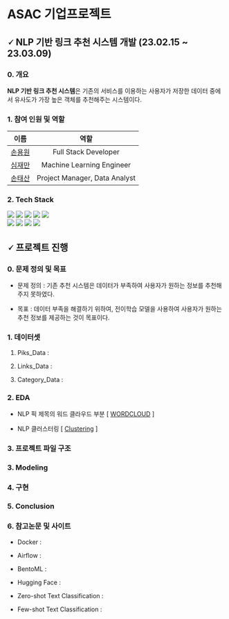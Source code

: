# ASAC 기업프로젝트

## 🗸 NLP 기반 링크 추천 시스템 개발 (23.02.15 ~ 23.03.09)

### 0. 개요 
**NLP 기반 링크 추천 시스템**은 기존의 서비스를 이용하는 사용자가 저장한 데이터 중에서 유사도가 가장 높은 객체를 추천해주는 시스템이다.

### 1. 참여 인원 및 역할 
|                이름                           |                  역할                  |
| :--------------------------------------------:| :------------------------------------: |
|  [손용원](https://github.com/ywonson)         |          Full Stack Developer          |
|  [심재만](https://github.com/shimjaeman)      |        Machine Learning Engineer       |
|  [손태산](https://github.com/steadyfox2)      |      Project Manager, Data Analyst     |

### 2. Tech Stack
<div align=left> 
 <img src="https://img.shields.io/badge/python-3776AB?style=for-the-badge&logo=python&logoColor=white"> 
 <img src="https://img.shields.io/badge/github-181717?style=for-the-badge&logo=github&logoColor=white">
 <img src="https://img.shields.io/badge/Docker-2496ED?style=for-the-badge&logo=docker&logoColor=white">
 <img src="https://img.shields.io/badge/Next.js-000000?style=for-the-badge&logo=Next.js&logoColor=white">
 <img src="https://img.shields.io/badge/PyTorch-EE4C2C?style=for-the-badge&logo=PyTorch&logoColor=white"><br/>
 <img src="https://img.shields.io/badge/Slack-000000?style=for-the-badge&logo=Slack&logoColor=white">
 <img src="https://img.shields.io/badge/Airflow-017CEE?style=for-the-badge&logo=Airflow&logoColor=white"> 
 <img src="https://img.shields.io/badge/BentoML-FF61F6?style=for-the-badge&logo=BentoML&logoColor=white">
 <img src="https://img.shields.io/badge/Hugging_Face-ECD53F?style=for-the-badge&logo=HuggingFace&logoColor=white">

## 🗸 프로젝트 진행

### 0. 문제 정의 및 목표
  - 문제 정의 : 기존 추천 시스템은 데이터가 부족하여 사용자가 원하는 정보를 추천해주지 못하였다. 

  - 목표 : 데이터 부족을 해결하기 위하여, 전이학습 모델을 사용하여 사용자가 원하는 추천 정보를 제공하는 것이 목표이다.
 
### 1. 데이터셋
  1. Piks_Data : 
  
  2. Links_Data : 
  
  3. Category_Data : 

### 2. EDA
  - NLP 픽 제목의 워드 클라우드 부분 [ [WORDCLOUD](https://github.com/shimjaeman/NLP-based_Recommendation_System/issues/3#issue-1625549103) ]
      
  - NLP 클러스터링  [ [Clustering](https://github.com/shimjaeman/NLP-based_Recommendation_System/issues/3#issue-1625549103) ]
  
### 3. 프로젝트 파일 구조

### 3. Modeling

### 4. 구현

### 5. Conclusion

### 6. 참고논문 및 사이트
  * Docker :
  
  * Airflow :
  
  * BentoML :
  
  * Hugging Face :
  
  * Zero-shot Text Classification :
  
  * Few-shot Text Classification :

